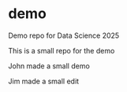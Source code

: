 # demo
Demo repo for Data Science 2025

This is a small repo for the demo

John made a small demo

Jim made a small edit